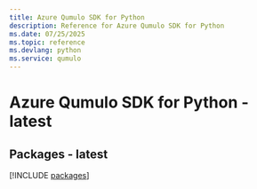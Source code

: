 ```yaml
---
title: Azure Qumulo SDK for Python
description: Reference for Azure Qumulo SDK for Python
ms.date: 07/25/2025
ms.topic: reference
ms.devlang: python
ms.service: qumulo
---
```

# Azure Qumulo SDK for Python - latest
## Packages - latest
[!INCLUDE [packages](qumulo-index.md)]